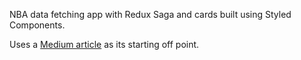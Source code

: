 NBA data fetching app with Redux Saga and cards built using Styled Components.

Uses a [Medium article](https://medium.freecodecamp.org/build-a-nba-player-profile-fetcher-with-react-redux-saga-and-styled-components-680cde2b8254) as its starting off point.
